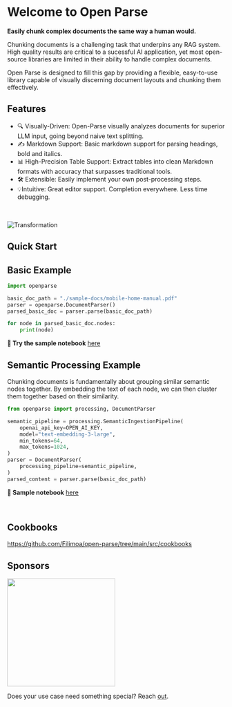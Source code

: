 # Welcome to Open Parse

**Easily chunk complex documents the same way a human would.**  

Chunking documents is a challenging task that underpins any RAG system.  High quality results are critical to a sucessful AI application, yet most open-source libraries are limited in their ability to handle complex documents.  

Open Parse is designed to fill this gap by providing a flexible, easy-to-use library capable of visually discerning document layouts and chunking them effectively.

## Features

- 🔍 Visually-Driven: Open-Parse visually analyzes documents for superior LLM input, going beyond naive text splitting.
- ✍️ Markdown Support: Basic markdown support for parsing headings, bold and italics.
- 📊 High-Precision Table Support: Extract tables into clean Markdown formats with accuracy that surpasses traditional tools.
- 🛠️ Extensible: Easily implement your own post-processing steps.
- 💡Intuitive: Great editor support. Completion everywhere. Less time debugging.

<br><br>
![Transformation](https://sergey-filimonov.nyc3.digitaloceanspaces.com/open-parse/docs/transformation.webp)


## Quick Start

## Basic Example

```python
import openparse

basic_doc_path = "./sample-docs/mobile-home-manual.pdf"
parser = openparse.DocumentParser()
parsed_basic_doc = parser.parse(basic_doc_path)

for node in parsed_basic_doc.nodes:
    print(node)
```

**📓 Try the sample notebook** <a href="https://colab.research.google.com/drive/1Z5B5gsnmhFKEFL-5yYIcoox7-jQao8Ep?usp=sharing" class="external-link" target="_blank">here</a>


## Semantic Processing Example

Chunking documents is fundamentally about grouping similar semantic nodes together. By embedding the text of each node, we can then cluster them together based on their similarity.

```python
from openparse import processing, DocumentParser

semantic_pipeline = processing.SemanticIngestionPipeline(
    openai_api_key=OPEN_AI_KEY,
    model="text-embedding-3-large",
    min_tokens=64,
    max_tokens=1024,
)
parser = DocumentParser(
    processing_pipeline=semantic_pipeline,
)
parsed_content = parser.parse(basic_doc_path)
```

**📓 Sample notebook** <a href="https://github.com/Filimoa/open-parse/blob/main/src/cookbooks/semantic_processing.ipynb" class="external-link" target="_blank">here</a>

<br>



## Cookbooks

https://github.com/Filimoa/open-parse/tree/main/src/cookbooks


## Sponsors

<!-- sponsors -->

<a href="https://www.data.threesigma.ai/filings-ai" target="_blank" title="Three Sigma: AI for insurance filings."><img src="https://sergey-filimonov.nyc3.digitaloceanspaces.com/open-parse/marketing/three-sigma-wide.png" width="250"></a>

<!-- /sponsors -->

Does your use case need something special? Reach [out](https://www.linkedin.com/in/sergey-osu/).
